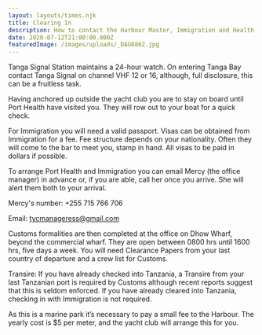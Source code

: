 ```yaml
---
layout: layouts/times.njk
title: Clearing In
description: How to contact the Harbour Master, Immigration and Health.
date: 2020-07-12T21:00:00.000Z
featuredImage: /images/uploads/_DAG6862.jpg
---
```

Tanga Signal Station maintains a 24-hour watch.  On entering Tanga Bay contact Tanga Signal on channel VHF 12 or 16, although, full disclosure, this can be a fruitless task. 

Having anchored up outside the yacht club you are to stay on board until Port Health have visited you.  They will row out to your boat for a quick check.  

For Immigration you will need a valid passport.  Visas can be obtained from Immigration for a fee.  Fee structure depends on your nationality.  Often they will come to the bar to meet you, stamp in hand.  All visas to be paid in dollars if possible.  

To arrange Port Health and Immigration you can email Mercy (the office manager) in advance or, if you are able, call her once you arrive.  She will alert them both to your arrival.  

Mercy's number: +255 715 766 706

Email: tycmanageress@gmail.com

Customs formalities are then completed at the office on Dhow Wharf, beyond the commercial wharf.  They are open between 0800 hrs until 1600 hrs, five days a week.  You will need Clearance Papers from your last country of departure and a crew list for Customs.

Transire: If you have already checked into Tanzania, a Transire from your last Tanzanian port is required by Customs although recent reports suggest that this is seldom enforced.  If you have already cleared into Tanzania, checking in with Immigration is not required.

As this is a marine park it’s necessary to pay a small fee to the Harbour.  The yearly cost is $5 per meter, and the yacht club will arrange this for you.